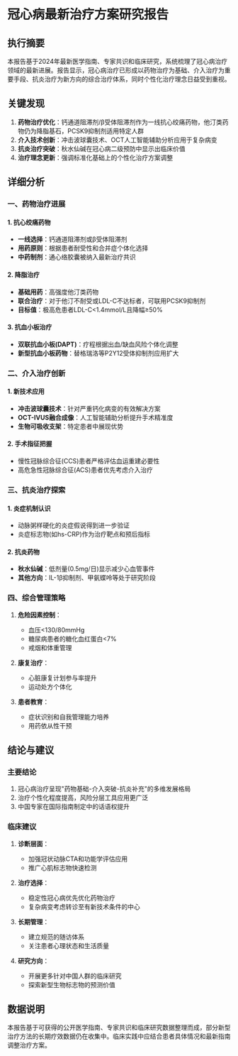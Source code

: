 # 冠心病最新治疗方案研究报告

## 执行摘要

本报告基于2024年最新医学指南、专家共识和临床研究，系统梳理了冠心病治疗领域的最新进展。报告显示，冠心病治疗已形成以药物治疗为基础、介入治疗为重要手段、抗炎治疗为新方向的综合治疗体系，同时个性化治疗理念日益受到重视。

## 关键发现

1. **药物治疗优化**：钙通道阻滞剂/β受体阻滞剂作为一线抗心绞痛药物，他汀类药物仍为降脂基石，PCSK9抑制剂适用特定人群
2. **介入技术创新**：冲击波球囊技术、OCT人工智能辅助分析应用于复杂病变
3. **抗炎治疗突破**：秋水仙碱在冠心病二级预防中显示出临床价值
4. **治疗理念更新**：强调标准化基础上的个性化治疗方案调整

## 详细分析

### 一、药物治疗进展

#### 1. 抗心绞痛药物
- **一线选择**：钙通道阻滞剂或β受体阻滞剂
- **用药原则**：根据患者耐受性和合并症个体化选择
- **中药制剂**：通心络胶囊被纳入最新治疗共识

#### 2. 降脂治疗
- **基础用药**：高强度他汀类药物
- **联合治疗**：对于他汀不耐受或LDL-C不达标者，可联用PCSK9抑制剂
- **目标值**：极高危患者LDL-C<1.4mmol/L且降幅≥50%

#### 3. 抗血小板治疗
- **双联抗血小板(DAPT)**：疗程根据出血/缺血风险个体化调整
- **新型抗血小板药物**：替格瑞洛等P2Y12受体抑制剂应用扩大

### 二、介入治疗创新

#### 1. 新技术应用
- **冲击波球囊技术**：针对严重钙化病变的有效解决方案
- **OCT-IVUS融合成像**：人工智能辅助分析提升手术精准度
- **生物可吸收支架**：特定患者中展现优势

#### 2. 手术指征把握
- 慢性冠脉综合征(CCS)患者严格评估血运重建必要性
- 高危急性冠脉综合征(ACS)患者优先考虑介入治疗

### 三、抗炎治疗探索

#### 1. 炎症机制认识
- 动脉粥样硬化的炎症假说得到进一步验证
- 炎症标志物(如hs-CRP)作为治疗靶点和预后指标

#### 2. 抗炎药物
- **秋水仙碱**：低剂量(0.5mg/日)显示减少心血管事件
- **其他方向**：IL-1β抑制剂、甲氨蝶呤等处于研究阶段

### 四、综合管理策略

1. **危险因素控制**：
   - 血压<130/80mmHg
   - 糖尿病患者的糖化血红蛋白<7%
   - 戒烟和体重管理

2. **康复治疗**：
   - 心脏康复计划参与率提升
   - 运动处方个体化

3. **患者教育**：
   - 症状识别和自我管理能力培养
   - 用药依从性干预

## 结论与建议

### 主要结论

1. 冠心病治疗呈现"药物基础-介入突破-抗炎补充"的多维发展格局
2. 治疗个性化程度提高，风险分层工具应用更广泛
3. 中国专家在国际指南制定中的话语权提升

### 临床建议

1. **诊断层面**：
   - 加强冠状动脉CTA和功能学评估应用
   - 推广心肌标志物快速检测

2. **治疗选择**：
   - 稳定性冠心病优先优化药物治疗
   - 复杂病变考虑转诊至有新技术条件的中心

3. **长期管理**：
   - 建立规范的随访体系
   - 关注患者心理状态和生活质量

4. **研究方向**：
   - 开展更多针对中国人群的临床研究
   - 探索新型生物标志物的预测价值

## 数据说明

本报告基于可获得的公开医学指南、专家共识和临床研究数据整理而成，部分新型治疗方法的长期疗效数据仍在收集中。临床实践中应结合患者具体情况和最新指南调整治疗方案。